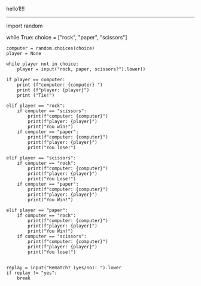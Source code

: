 hello1!!!
******







import random

while True:
    choice = ["rock", "paper", "scissors"]

    computer = random.choices(choice)
    player = None

    while player not in choice:
        player = input("rock, paper, scissors?").lower()

    if player == computer:
        print (f"computer: {computer} ")
        print (f"player: {player}")
        print ("Tie!")

    elif player == "rock":
        if computer == "scissors":
            print(f"computer: {computer}")
            print(f"player: {player}")
            print("You win!")
        if computer == "paper":
            print(f"computer: {computer}")
            print(f"player: {player}")
            print("You lose!")

    elif player == "scissors":
        if computer == "rock":
            print(f"computer: {computer}")
            print(f"player: {player}")
            print("You Lose!")
        if computer == "paper":
            print(f"computer: {computer}")
            print(f"player: {player}")
            print("You Win!")

    elif player == "paper":
        if computer == "rock":
            print(f"computer: {computer}")
            print(f"player: {player}")
            print("You Win!")
        if computer == "scissors":
            print(f"computer: {computer}")
            print(f"player: {player}")
            print("You lose!")


    replay = input("Rematch? (yes/no): ").lower
    if replay != "yes":
        break








